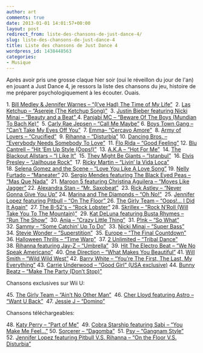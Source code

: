 ```yaml
---
author: art
comments: true
date: 2013-01-01 14:01:57+00:00
layout: post
redirect_from: liste-des-chansons-de-just-dance-4/
slug: liste-des-chansons-de-just-dance-4
title: Liste des chansons de Just Dance 4
wordpress_id: 1438448563
categories:
- Musique
---
```


Après avoir pris une grosse claque hier soir (oui le réveillon du jour de l'an) en jouant a Just Dance 4, je ressors la liste des chansons du jeu, histoire de me préparer psychologiquement à les écouter. Ouais. 

1. [Bill Medley & Jennifer Warnes – “(I’ve Had) The Time of My Life”](http://www.youtube.com/watch?v=RH0lEVMuzzw) 
2. [Las Ketchup – “Asereje (The Ketchup Song)”](http://www.youtube.com/watch?v=6IQ0snWgef0) 
3. [Justin Bieber featuring Nicki Minaj – “Beauty and a Beat” ](http://www.youtube.com/watch?v=Lf9OgcXV5cE)
4. [Panjabi MC – “Beware Of The Boys (Mundian To Bach Ke)”](http://www.youtube.com/watch?v=wke0-lj2wzw) 
5. [Carly Rae Jepsen – “Call Me Maybe”](http://www.youtube.com/watch?v=fWNaR-rxAic)
6. [Boys Town Gang – “Can’t Take My Eyes Off You”](http://www.youtube.com/watch?v=GWHZxXuJFzw) 
7. [Emma– “Cercavo Amore”](http://www.youtube.com/watch?v=DmJBCfPDjlE) 
8. [Army of Lovers – “Crucified”](http://www.youtube.com/watch?v=vYT2aWavXlc) 
9. [Rihanna – “Disturbia”](http://www.youtube.com/watch?v=E1mU6h4Xdxc)
10. [Dancing Bros. – “Everybody Needs Somebody To Love”](http://www.youtube.com/watch?v=EHV0zs0kVGg) 
11. [Flo Rida – “Good Feeling”](http://www.youtube.com/watch?v=3OnnDqH6Wj8)
12. [Blu Cantrell – “Hit ‘Em Up Style (Oops!)”](http://www.youtube.com/watch?v=LMOKlXfXn50) 
13. [A.K.A – “Hot For Me”](http://www.youtube.com/watch?v=qayykJ0QX3g) 
14. [The Blackout Allstars – “I Like It”](http://www.youtube.com/watch?v=HGyVhbWqbPk) 
15. [They Might Be Giants – “Istanbul”](http://www.youtube.com/watch?v=dsRuurcTTSk) 
16. [Elvis Presley – “Jailhouse Rock”](http://www.youtube.com/watch?v=tpzV_0l5ILI) 
17. [Ricky Martin – “Livin’ la Vida Loca”](http://www.youtube.com/watch?v=p47fEXGabaY) 
18. [Selena Gomez and the Scene – “Love You Like A Love Song”](http://www.youtube.com/watch?v=EgT_us6AsDg)
19. [Nelly Furtado – “Maneater”](http://www.youtube.com/watch?v=PLolag3YSYU)
20. [Sergio Mendes featuring The Black Eyed Peas – “Mas Que Nada”](http://www.youtube.com/watch?v=IKwsjOM0C24) 
21. [Maroon 5 featuring Christina Aguilera – “Moves Like Jagger”](http://www.youtube.com/watch?v=iEPTlhBmwRg)
22. [Alexandra Stan – “Mr. Saxobeat”](http://www.youtube.com/watch?v=lAhHNCfA7NI) 
23. [Rick Astley – “Never Gonna Give You Up”](http://www.youtube.com/watch?v=dQw4w9WgXcQ)
24. [Marina and The Diamonds – “Oh No!”](http://www.youtube.com/watch?v=Cr-SqRWImmI) 
25. [Jennifer Lopez featuring Pitbull – “On The Floor” ](http://www.youtube.com/watch?v=t4H_Zoh7G5A)
26. [The Girly Team – “Oops!… I Did It Again”](http://www.youtube.com/watch?v=0pcAb5yQWeA) 
27. [The B-52's – “Rock Lobster”](http://www.youtube.com/watch?v=tDZy6-fMCw4)
28. [Skrillex – “Rock N’Roll (Will Take You To The Mountain)”](http://www.youtube.com/watch?v=eOofWzI3flA) 
29. [Kat DeLuna featuring Busta Rhymes – “Run The Show”](http://www.youtube.com/watch?v=fhsHOlliExk) 
30. [Anja – “Crazy Little Thing”](http://www.youtube.com/watch?v=wmKrOEF3j6M) 
31. [P!nk – “So What”](http://www.youtube.com/watch?v=FJfFZqTlWrQ)
32. [Sammy – “Some Catchin’ Up To Do”](http://www.youtube.com/watch?v=3u8Jl4HsCBk) 
33. [Nicki Minaj – “Super Bass”](http://www.youtube.com/watch?v=4JipHEz53sU)
34. [Stevie Wonder – “Superstition”](http://www.youtube.com/watch?v=wDZFf0pm0SE) 
35. [Europe – “The Final Countdown”](http://www.youtube.com/watch?v=9jK-NcRmVcw)
36. [Halloween Thrills – “Time Warp”](http://www.youtube.com/watch?v=-FtEAWdAv6Y) 
37. [2 Unlimited – “Tribal Dance”](http://www.youtube.com/watch?v=2XSy6wusi00) 
38. [Rihanna featuring Jay-Z – “Umbrella”](http://www.youtube.com/watch?v=CvBfHwUxHIk) 
39. [Hit The Electro Beat – “We No Speak Americano”](http://www.youtube.com/watch?v=1ZfJxYQtpA0) 
40. [One Direction – “What Makes You Beautiful”](http://www.youtube.com/watch?v=QJO3ROT-A4E)
41. [Will Smith – “Wild Wild West”](http://www.youtube.com/watch?v=_zXKtfKnfT8)
42. [Barry White – “You’re The First, The Last, My Everything”](http://www.youtube.com/watch?v=Fcd3XuQwDQQ)
43. [Carrie Underwood – “Good Girl”  (USA exclusive)](http://www.youtube.com/watch?v=7-uothzTaaQ)
44. [Bunny Beatz – “Make The Party (Don’t Stop)”](http://www.youtube.com/watch?v=6Ov6w2YDPFM)

Chansons exclusives sur Wii U:

45. [The Girly Team – “Ain’t No Other Man”](http://www.youtube.com/watch?v=8x7Ta89QLo4) 
46. [Cher Lloyd featuring Astro – “Want U Back”](http://www.youtube.com/watch?v=inwAc-ZBpx0) 
47. [Jessie J – “Domino”](http://www.youtube.com/watch?v=UJtB55MaoD0) 

Chansons téléchargeables:

48. [Katy Perry – “Part of Me”](http://www.youtube.com/watch?v=uuwfgXD8qV8) 
49. [Cobra Starship featuring Sabi – “You Make Me Feel…”](http://www.youtube.com/watch?v=HpyZEzrDf4c)
50. [Sorcerer – “Dagomba”](http://www.youtube.com/watch?v=uuwfgXD8qV8) 
51. [Psy – “Gangnam Style”](http://www.youtube.com/watch?v=9bZkp7q19f0)
52. [Jennifer Lopez featuring Pitbull V.S. Rihanna – “On the Floor V.S. Disturbia”](http://www.youtube.com/watch?v=t4H_Zoh7G5A)
